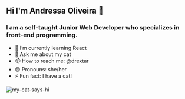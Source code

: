 ## Hi I'm Andressa Oliveira 👋

### I am a self-taught Junior Web Developer who specializes in front-end programming. 

- 🌱 I’m currently learning React
- 💬 Ask me about my cat
- 📫 How to reach me: @drextar
- 😄 Pronouns: she/her
- ⚡ Fun fact: I have a cat!

![my-cat-says-hi](https://user-images.githubusercontent.com/108102331/232535337-232bd544-f92b-4ab9-960e-f42c8835d726.png)





